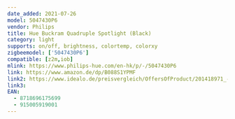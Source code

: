 ```yaml
---
date_added: 2021-07-26
model: 5047430P6
vendor: Philips
title: Hue Buckram Quadruple Spotlight (Black)
category: light
supports: on/off, brightness, colortemp, colorxy
zigbeemodel: ['5047430P6']
compatible: [z2m,iob]
mlink: https://www.philips-hue.com/en-hk/p/-/5047430P6
link: https://www.amazon.de/dp/B088S1YPMF
link2: https://www.idealo.de/preisvergleich/OffersOfProduct/201418971_-hue-white-ambiance-buckram-4er-spot-bluetooth-schwarz-philips.html
link3: 
EAN: 
  - 8718696175699
  - 915005919001
---
```

